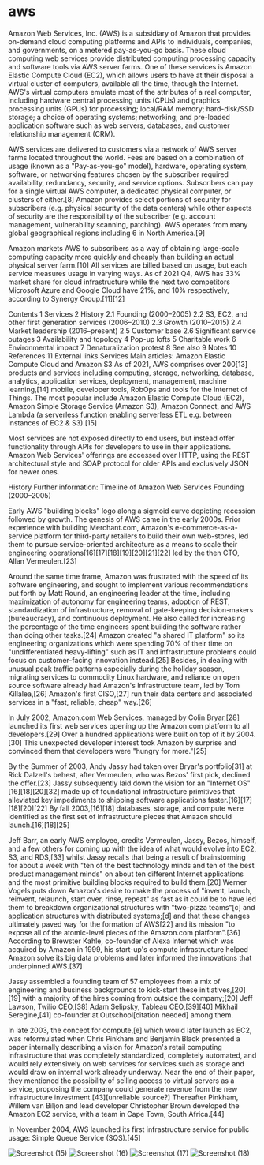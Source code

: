 # aws
Amazon Web Services, Inc. (AWS) is a subsidiary of Amazon that provides on-demand cloud computing platforms and APIs to individuals, companies, and governments, on a metered pay-as-you-go basis. These cloud computing web services provide distributed computing processing capacity and software tools via AWS server farms. One of these services is Amazon Elastic Compute Cloud (EC2), which allows users to have at their disposal a virtual cluster of computers, available all the time, through the Internet. AWS's virtual computers emulate most of the attributes of a real computer, including hardware central processing units (CPUs) and graphics processing units (GPUs) for processing; local/RAM memory; hard-disk/SSD storage; a choice of operating systems; networking; and pre-loaded application software such as web servers, databases, and customer relationship management (CRM).

AWS services are delivered to customers via a network of AWS server farms located throughout the world. Fees are based on a combination of usage (known as a "Pay-as-you-go" model), hardware, operating system, software, or networking features chosen by the subscriber required availability, redundancy, security, and service options. Subscribers can pay for a single virtual AWS computer, a dedicated physical computer, or clusters of either.[8] Amazon provides select portions of security for subscribers (e.g. physical security of the data centers) while other aspects of security are the responsibility of the subscriber (e.g. account management, vulnerability scanning, patching). AWS operates from many global geographical regions including 6 in North America.[9]

Amazon markets AWS to subscribers as a way of obtaining large-scale computing capacity more quickly and cheaply than building an actual physical server farm.[10] All services are billed based on usage, but each service measures usage in varying ways. As of 2021 Q4, AWS has 33% market share for cloud infrastructure while the next two competitors Microsoft Azure and Google Cloud have 21%, and 10% respectively, according to Synergy Group.[11][12]


Contents
1	Services
2	History
2.1	Founding (2000–2005)
2.2	S3, EC2, and other first generation services (2006–2010)
2.3	Growth (2010–2015)
2.4	Market leadership (2016–present)
2.5	Customer base
2.6	Significant service outages
3	Availability and topology
4	Pop-up lofts
5	Charitable work
6	Environmental impact
7	Denaturalization protest
8	See also
9	Notes
10	References
11	External links
Services
Main articles: Amazon Elastic Compute Cloud and Amazon S3
As of 2021, AWS comprises over 200[13] products and services including computing, storage, networking, database, analytics, application services, deployment, management, machine learning,[14] mobile, developer tools, RobOps and tools for the Internet of Things. The most popular include Amazon Elastic Compute Cloud (EC2), Amazon Simple Storage Service (Amazon S3), Amazon Connect, and AWS Lambda (a serverless function enabling serverless ETL e.g. between instances of EC2 & S3).[15]

Most services are not exposed directly to end users, but instead offer functionality through APIs for developers to use in their applications. Amazon Web Services' offerings are accessed over HTTP, using the REST architectural style and SOAP protocol for older APIs and exclusively JSON for newer ones.

History
Further information: Timeline of Amazon Web Services
Founding (2000–2005)

Early AWS "building blocks" logo along a sigmoid curve depicting recession followed by growth.
The genesis of AWS came in the early 2000s. Prior experience with building Merchant.com, Amazon's e-commerce-as-a-service platform for third-party retailers to build their own web-stores, led them to pursue service-oriented architecture as a means to scale their engineering operations[16][17][18][19][20][21][22] led by the then CTO, Allan Vermeulen.[23]

Around the same time frame, Amazon was frustrated with the speed of its software engineering, and sought to implement various recommendations put forth by Matt Round, an engineering leader at the time, including maximization of autonomy for engineering teams, adoption of REST, standardization of infrastructure, removal of gate-keeping decision-makers (bureaucracy), and continuous deployment. He also called for increasing the percentage of the time engineers spent building the software rather than doing other tasks.[24] Amazon created "a shared IT platform" so its engineering organizations which were spending 70% of their time on "undifferentiated heavy-lifting" such as IT and infrastructure problems could focus on customer-facing innovation instead.[25] Besides, in dealing with unusual peak traffic patterns especially during the holiday season, migrating services to commodity Linux hardware, and reliance on open source software already had Amazon's Infrastructure team, led by Tom Killalea,[26] Amazon's first CISO,[27] run their data centers and associated services in a "fast, reliable, cheap" way.[26]

In July 2002, Amazon.com Web Services, managed by Colin Bryar,[28] launched its first web services opening up the Amazon.com platform to all developers.[29] Over a hundred applications were built on top of it by 2004.[30] This unexpected developer interest took Amazon by surprise and convinced them that developers were "hungry for more."[25]

By the Summer of 2003, Andy Jassy had taken over Bryar's portfolio[31] at Rick Dalzell's behest, after Vermeulen, who was Bezos' first pick, declined the offer.[23] Jassy subsequently laid down the vision for an "Internet OS"[16][18][20][32] made up of foundational infrastructure primitives that alleviated key impediments to shipping software applications faster.[16][17][18][20][22] By fall 2003,[16][18] databases, storage, and compute were identified as the first set of infrastructure pieces that Amazon should launch.[16][18][25]

Jeff Barr, an early AWS employee, credits Vermeulen, Jassy, Bezos, himself, and a few others for coming up with the idea of what would evolve into EC2, S3, and RDS,[33] whilst Jassy recalls that being a result of brainstorming for about a week with "ten of the best technology minds and ten of the best product management minds" on about ten different Internet applications and the most primitive building blocks required to build them.[20] Werner Vogels puts down Amazon's desire to make the process of "invent, launch, reinvent, relaunch, start over, rinse, repeat" as fast as it could be to have led them to breakdown organizational structures with "two-pizza teams"[c] and application structures with distributed systems;[d] and that these changes ultimately paved way for the formation of AWS[22] and its mission "to expose all of the atomic-level pieces of the Amazon.com platform".[36] According to Brewster Kahle, co-founder of Alexa Internet which was acquired by Amazon in 1999, his start-up's compute infrastructure helped Amazon solve its big data problems and later informed the innovations that underpinned AWS.[37]

Jassy assembled a founding team of 57 employees from a mix of engineering and business backgrounds to kick-start these initiatives,[20][19] with a majority of the hires coming from outside the company;[20] Jeff Lawson, Twilio CEO,[38] Adam Selipsky, Tableau CEO,[39][40] Mikhail Seregine,[41] co-founder at Outschool[citation needed] among them.

In late 2003, the concept for compute,[e] which would later launch as EC2, was reformulated when Chris Pinkham and Benjamin Black presented a paper internally describing a vision for Amazon's retail computing infrastructure that was completely standardized, completely automated, and would rely extensively on web services for services such as storage and would draw on internal work already underway. Near the end of their paper, they mentioned the possibility of selling access to virtual servers as a service, proposing the company could generate revenue from the new infrastructure investment.[43][unreliable source?] Thereafter Pinkham, Willem van Biljon and lead developer Christopher Brown developed the Amazon EC2 service, with a team in Cape Town, South Africa.[44]

In November 2004, AWS launched its first infrastructure service for public usage: Simple Queue Service (SQS).[45]

![Screenshot (15)](https://user-images.githubusercontent.com/115457031/201697131-b700f773-3bde-4b95-9abe-672eff47dc28.png)
![Screenshot (16)](https://user-images.githubusercontent.com/115457031/201697162-a8b68e1a-d53f-4ed8-aea0-d378c8f2152c.png)
![Screenshot (17)](https://user-images.githubusercontent.com/115457031/201697196-f8920f71-7d65-4b24-8858-c78e5d5033ee.png)
![Screenshot (18)](https://user-images.githubusercontent.com/115457031/201697227-7f98eb7c-3511-46a6-bb5c-5389c5025e8f.png)
